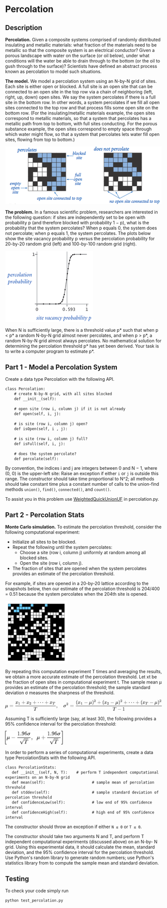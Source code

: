 # Percolation

## Description
__Percolation.__ Given a composite systems comprised of randomly distributed insulating and metallic materials: what fraction of the materials need to be metallic so that the composite system is an electrical conductor? Given a porous landscape with water on the surface (or oil below), under what conditions will the water be able to drain through to the bottom (or the oil to gush through to the surface)? Scientists have defined an abstract process known as percolation to model such situations.

__The model.__ We model a percolation system using an N-by-N grid of sites. Each site is either open or blocked. A full site is an open site that can be connected to an open site in the top row via a chain of neighboring (left, right, up, down) open sites. We say the system percolates if there is a full site in the bottom row. In other words, a system percolates if we fill all open sites connected to the top row and that process fills some open site on the bottom row. (For the insulating/metallic materials example, the open sites correspond to metallic materials, so that a system that percolates has a metallic path from top to bottom, with full sites conducting. For the porous substance example, the open sites correspond to empty space through which water might flow, so that a system that percolates lets water fill open sites, flowing from top to bottom.)

![percolates](percolates.png)

__The problem.__ In a famous scientific problem, researchers are interested in the following question: if sites are independently set to be open with probability p (and therefore blocked with probability 1 − p), what is the probability that the system percolates? When p equals 0, the system does not percolate; when p equals 1, the system percolates. The plots below show the site vacancy probability p versus the percolation probability for 20-by-20 random grid (left) and 100-by-100 random grid (right).

![percolation-threshold20](percolation-threshold20.png)

When N is sufficiently large, there is a threshold value p* such that when p < p* a random N-by-N grid almost never percolates, and when p > p*, a random N-by-N grid almost always percolates. No mathematical solution for determining the percolation threshold p* has yet been derived. Your task is to write a computer program to estimate p*.


## Part 1 - Model a Percolation System
Create a data type Percolation with the following API. 

```
class Percolation:
    # create N-by-N grid, with all sites blocked
    def __init__(self):

    # open site (row i, column j) if it is not already
    def open(self, i, j):

    # is site (row i, column j) open?
    def isOpen(self, i , j):

    # is site (row i, column j) full?
    def isFull(self, i, j):

    # does the system percolate?
    def percolate(self):
```

By convention, the indices i and j are integers between 0 and N − 1, where (0, 0) is the upper-left site: Raise an exception if either `i` or `j` is outside this range. The constructor should take time proportional to N^2; all methods should take constant time plus a constant number of calls to the union-find methods `union()`, `find()`, `connected()`, and `count()`. 

To assist you in this problem use [WeightedQuickUnionUF](weighted_quick_union_uf.py) in percolation.py.


## Part 2 - Percolation Stats
__Monte Carlo simulation.__ To estimate the percolation threshold, consider the following computational experiment:

- Initialize all sites to be blocked.
- Repeat the following until the system percolates:
    - Choose a site (row i, column j) uniformly at random among all blocked sites.
    - Open the site (row i, column j).
- The fraction of sites that are opened when the system percolates provides an estimate of the percolation threshold.

For example, if sites are opened in a 20-by-20 lattice according to the snapshots below, then our estimate of the percolation threshold is 204/400 = 0.51 because the system percolates when the 204th site is opened.

![percolation-150](percolation-150.png)

By repeating this computation experiment T times and averaging the results, we obtain a more accurate estimate of the percolation threshold. Let xt be the fraction of open sites in computational experiment t. The sample mean μ provides an estimate of the percolation threshold; the sample standard deviation σ measures the sharpness of the threshold.

![percolation-stats](percolation-stats.png)

Assuming T is sufficiently large (say, at least 30), the following provides a 95% confidence interval for the percolation threshold:

![percolation-confidence](percolation-confidence.png)

In order to perform a series of computational experiments, create a data type PercolationStats with the following API.

```
class PercolationStats:
   def __init__(self, N, T):    # perform T independent computational experiments on an N-by-N grid
   def mean(self):                     # sample mean of percolation threshold
   def stddev(self):                   # sample standard deviation of percolation threshold
   def confidenceLow(self):            # low end of 95% confidence interval
   def confidenceHigh(self):           # high end of 95% confidence interval 
```

The constructor should throw an exception if either `N ≤ 0` or `T ≤ 0`.

The constructor should take two arguments N and T, and perform T independent computational experiments (discussed above) on an N-by- N grid. Using this experimental data, it should calculate the mean, standard deviation, and the 95% confidence interval for the percolation threshold. Use Python's random library to generate random numbers; use Python's statistics library from to compute the sample mean and standard deviation.

## Testing
To check your code simply run 

```
python test_percolation.py
```

